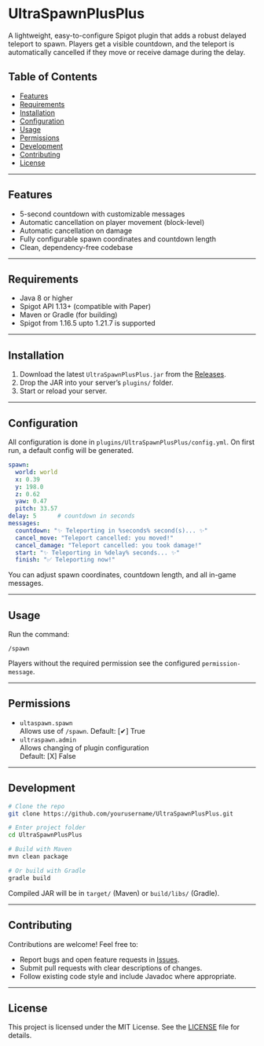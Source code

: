 # UltraSpawnPlusPlus

A lightweight, easy-to-configure Spigot plugin that adds a robust delayed teleport to spawn. Players get a visible countdown, and the teleport is automatically cancelled if they move or receive damage during the delay.

## Table of Contents

- [Features](#features)  
- [Requirements](#requirements)  
- [Installation](#installation)  
- [Configuration](#configuration)  
- [Usage](#usage)  
- [Permissions](#permissions)  
- [Development](#development)  
- [Contributing](#contributing)  
- [License](#license)  

---

## Features

- 5-second countdown with customizable messages  
- Automatic cancellation on player movement (block-level)  
- Automatic cancellation on damage  
- Fully configurable spawn coordinates and countdown length  
- Clean, dependency-free codebase  

---

## Requirements

- Java 8 or higher  
- Spigot API 1.13+ (compatible with Paper)  
- Maven or Gradle (for building)
- Spigot from 1.16.5 upto 1.21.7 is supported  

---

## Installation

1. Download the latest `UltraSpawnPlusPlus.jar` from the [Releases](https://github.com/yourusername/UltraSpawnPlusPlus/releases).  
2. Drop the JAR into your server’s `plugins/` folder.  
3. Start or reload your server.  

---

## Configuration

All configuration is done in `plugins/UltraSpawnPlusPlus/config.yml`. On first run, a default config will be generated.  

```yaml
spawn:
  world: world
  x: 0.39
  y: 198.0
  z: 0.62
  yaw: 0.47
  pitch: 33.57
delay: 5      # countdown in seconds
messages:
  countdown: "✨ Teleporting in %seconds% second(s)... ✨"
  cancel_move: "Teleport cancelled: you moved!"
  cancel_damage: "Teleport cancelled: you took damage!"
  start: "✨ Teleporting in %delay% seconds... ✨"
  finish: "✅ Teleporting now!"
```

You can adjust spawn coordinates, countdown length, and all in-game messages.

---

## Usage

Run the command:  
```
/spawn
```

Players without the required permission see the configured `permission-message`.

---

## Permissions

- `ultaspawn.spawn`  
  Allows use of `/spawn`.
  Default: [✔] True  
- `ultraspawn.admin`  
  Allows changing of plugin configuration  
  Default: [X] False  
---

## Development

```bash
# Clone the repo
git clone https://github.com/yourusername/UltraSpawnPlusPlus.git

# Enter project folder
cd UltraSpawnPlusPlus

# Build with Maven
mvn clean package

# Or build with Gradle
gradle build
```

Compiled JAR will be in `target/` (Maven) or `build/libs/` (Gradle).

---

## Contributing

Contributions are welcome! Feel free to:

- Report bugs and open feature requests in [Issues](https://github.com/yourusername/UltraSpawnPlusPlus/issues).  
- Submit pull requests with clear descriptions of changes.  
- Follow existing code style and include Javadoc where appropriate.  

---

## License

This project is licensed under the MIT License. See the [LICENSE](LICENSE) file for details.
